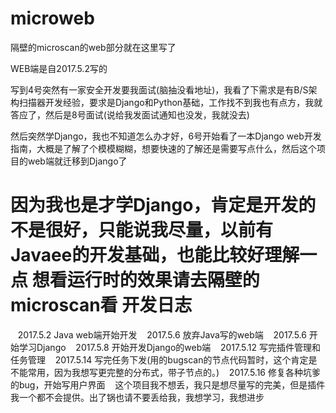 # microweb

隔壁的microscan的web部分就在这里写了

WEB端是自2017.5.2写的

写到4号突然有一家安全开发要我面试(脑抽没看地址)，我看了下需求是有B/S架构扫描器开发经验，要求是Django和Python基础，工作找不到我也有点方，我就答应了，然后是8号面试(说给我发面试通知也没发，我就没去)

然后突然学Django，我也不知道怎么办才好，6号开始看了一本Django web开发指南，大概是了解了个模模糊糊，想要快速的了解还是需要写点什么，然后这个项目的web端就迁移到Django了




因为我也是才学Django，肯定是开发的不是很好，只能说我尽量，以前有Javaee的开发基础，也能比较好理解一点
想看运行时的效果请去隔壁的microscan看
开发日志
=================
    2017.5.2 Java web端开始开发
    2017.5.6 放弃Java写的web端
    2017.5.6 开始学习Django
    2017.5.8 开始开发Django的web端
    2017.5.12 写完插件管理和任务管理
    2017.5.14 写完任务下发(用的bugscan的节点代码暂时，这个肯定是不能常用，因为我想写更完整的分布式，带子节点的。)
    2017.5.16 修复各种坑爹的bug，开始写用户界面
    这个项目我不想丢，我只是想尽量写的完美，但是插件我一个都不会提供。出了锅也请不要丢给我，我想学习，我想进步
